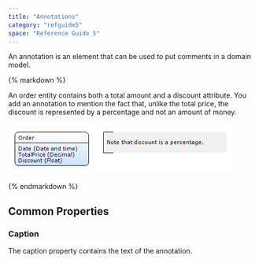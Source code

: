 ```yaml
---
title: "Annotations"
category: "refguide5"
space: "Reference Guide 5"
---
```



An annotation is an element that can be used to put comments in a domain model.

<div class="alert alert-info">{% markdown %}

An order entity contains both a total amount and a discount attribute. You add an annotation to mention the fact that, unlike the total price, the discount is represented by a percentage and not an amount of money.

![](attachments/12879432/13402433.png)

{% endmarkdown %}</div>

## Common Properties

### Caption

The caption property contains the text of the annotation.